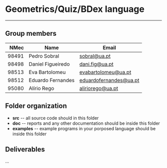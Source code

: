 # Geometrics/Quiz/BDex language

-----

## Group members

| NMec | Name | Email |
|--:|---|---|
| 98491 | Pedro Sobral | sobral@ua.pt |
| 98498 | Daniel Figueiredo | dani.fig@ua.pt |
| 98513 | Eva Bartolomeu | evabartolomeu@ua.pt  |
| 98512 | Eduardo Fernandes | eduardofernandes@ua.pt |
| 95080 | Alírio Rego | aliriorego@ua.pt |
## Folder organization

- **src** -- all source code should in this folder
- **doc** -- reports and any other documentation should be inside this folder
- **examples** -- example programs in your porposed language should be inside this folder

## Deliverables

...


